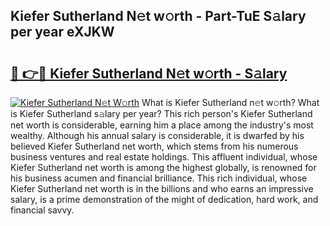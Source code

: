 ## Kiefer Sutherland N𝚎t w𝚘rth - Part-TuE S𝚊lary per year eXJKW

# <h2><a href="http://gc3fmt.nevu.top/?p=Kiefer+Sutherland">🔗 👉🔴 Kiefer Sutherland N𝚎t w𝚘rth - S𝚊lary</a></h2>

[![Kiefer Sutherland N𝚎t W𝚘rth](https://i.imgur.com/Oavwk0R.jpeg)](http://gc3fmt.nevu.top/?p=Kiefer+Sutherland)
What is Kiefer Sutherland n𝚎t w𝚘rth? What is Kiefer Sutherland s𝚊lary per year?
This rich person's Kiefer Sutherland net worth is considerable, earning him a place among the industry's most wealthy. Although his annual salary is considerable, it is dwarfed by his believed Kiefer Sutherland net worth, which stems from his numerous business ventures and real estate holdings. This affluent individual, whose Kiefer Sutherland net worth is among the highest globally, is renowned for his business acumen and financial brilliance. This rich individual, whose Kiefer Sutherland net worth is in the billions and who earns an impressive salary, is a prime demonstration of the might of dedication, hard work, and financial savvy.

